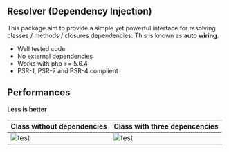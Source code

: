 ## Resolver (Dependency Injection)

This package aim to provide a simple yet powerful interface for resolving classes / methods / closures dependencies.
This is known as **auto wiring**.

- Well tested code
- No external dependencies
- Works with php >= 5.6.4
- PSR-1, PSR-2 and PSR-4 complient

## Performances

**Less is better**

Class without dependencies|Class with three depencencies
----|-----
![test](http://img11.hostingpics.net/pics/848159image338.png)|![test](http://img11.hostingpics.net/pics/409576image1.png)

